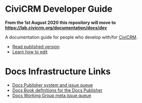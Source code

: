 # CiviCRM Developer Guide

**From the 1st August 2020 this repository will move to https://lab.civicrm.org/documentation/docs/dev**

A documentation guide for people who develop with/for [CiviCRM](https://civicrm.org).

-   [Read published version](http://docs.civicrm.org/dev/en/master)
-   [Learn how to edit](https://docs.civicrm.org/dev/en/master/documentation/#how-to-edit)

# Docs Infrastructure Links

-   [Docs Publisher system and issue queue](https://lab.civicrm.org/documentation/docs-publisher)
-   [Docs Book definitions for the Docs Publisher](https://lab.civicrm.org/documentation/docs-books)
-   [Docs Working Group meta issue queue](https://lab.civicrm.org/documentation/meta)
